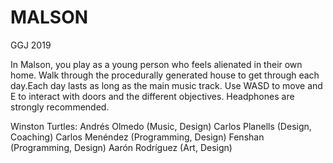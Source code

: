 # MALSON
GGJ 2019

In Malson, you play as a young person who feels alienated in their own home. Walk through the procedurally generated house to get through each day.Each day lasts as long as the main music track. Use WASD to move and E to interact with doors and the different objectives. Headphones are strongly recommended.

Winston Turtles:
Andrés Olmedo (Music, Design)
Carlos Planells (Design, Coaching)
Carlos Menéndez (Programming, Design)
Fenshan (Programming, Design)
Aarón Rodríguez (Art, Design)

